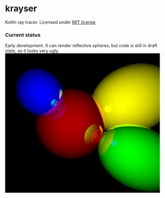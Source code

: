krayser
===
Kotlin ray tracer. Licensed under [MIT license](LICENSE)

### Current status
Early development. It can render reflective spheres, but code is still
in draft state, so it looks very ugly.
![](spheres.png)
